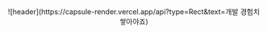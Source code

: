 <div align="center">
![header](https://capsule-render.vercel.app/api?type=Rect&text=개발 경험치 쌓아야죠)
</div>

